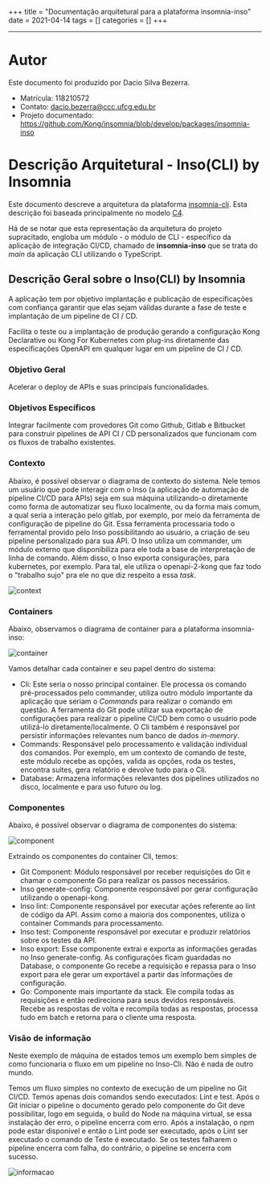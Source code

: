 +++
title = "Documentação arquitetural para a plataforma insomnia-inso"
date = 2021-04-14
tags = []
categories = []
+++

***

# Autor

Este documento foi produzido por Dacio Silva Bezerra.

- Matrícula: 118210572
- Contato: dacio.bezerra@ccc.ufcg.edu.br
- Projeto documentado: https://github.com/Kong/insomnia/blob/develop/packages/insomnia-inso

# Descrição Arquitetural - Inso(CLI) by Insomnia

Este documento descreve a arquitetura da plataforma [insomnia-cli](https://insomnia.rest/). Esta descrição foi baseada principalmente no modelo [C4](https://c4model.com/).

Há de se notar que esta representação da arquitetura do projeto supracitado, engloba um módulo - o módulo de CLI - específico da aplicação de integração CI/CD, chamado de **insomnia-inso** que se trata do *main* da aplicação CLI utilizando o TypeScript. 

## Descrição Geral sobre o Inso(CLI) by Insomnia

A aplicação tem por objetivo implantação e publicação de especificações com confiança garantir que elas sejam válidas durante a fase de teste e implantação de um pipeline de CI / CD. 

Facilita o teste ou a implantação de produção gerando a configuração Kong Declarative ou Kong For Kubernetes com plug-ins diretamente das especificações OpenAPI em qualquer lugar em um pipeline de CI / CD.

### Objetivo Geral

Acelerar o deploy de APIs e suas principais funcionalidades.

### Objetivos Específicos

Integrar facilmente com provedores Git como Github, Gitlab e Bitbucket para construir pipelines de API CI / CD personalizados que funcionam com os fluxos de trabalho existentes.

### Contexto

Abaixo, é possível observar o diagrama de contexto do sistema. Nele temos um usuário que pode interagir com o Inso (a aplicação de automação de pipeline CI/CD para APIs) seja em sua máquina utilizando-o diretamente como forma de automatizar seu fluxo localmente, ou da forma mais comum, a qual seria a interação pelo gitlab, por exemplo, por meio da ferramenta de configuração de pipeline do Git. Essa ferramenta processaria todo o ferramental provido pelo Inso possibilitando ao usuário, a criação de seu pipeline personalizado para sua API. O Inso utiliza um commander, um módulo externo que disponibiliza para ele toda a base de interpretação de linha de comando. Além disso, o Inso exporta consigurações, para kubernetes, por exemplo. Para tal, ele utiliza o openapi-2-kong que faz todo o "trabalho sujo" pra ele no que diz respeito a essa *task*.

![context](context.png)

### Containers

Abaixo, observamos o diagrama de container para a plataforma insomnia-inso:

![container](container.png)

Vamos detalhar cada container e seu papel dentro do sistema:

* Cli: Este seria o nosso principal container. Ele processa os comando pré-processados pelo commander, utiliza outro módulo importante da aplicação que seriam o *Commands* para realizar o comando em questão. A ferramenta do Git pode utilizar sua exportação de configurações para realizar o pipeline CI/CD bem como o usuário pode utilizá-lo diretamente/localmente. O Cli também é responsável por persistir informações relevantes num banco de dados *in-memory*.
* Commands: Responsável pelo processamento e validação individual dos comandos. Por exemplo, em um contexto de comando de teste, este módulo recebe as opções, valida as opções, roda os testes, encontra suites, gera relatório e devolve tudo para o Cli.
* Database: Armazena informações relevantes dos pipelines utilizados no disco, localmente e para uso futuro ou log.

### Componentes

Abaixo, é possível observar o diagrama de componentes do sistema:

![component](component.png)

Extraindo os componentes do container Cli, temos:

* Git Component: Módulo responsável por receber requisições do Git e chamar o componente Go para realizar os passos necessários.
* Inso generate-config: Componente responsável por gerar configuração utilizando o openapi-kong.
* Inso lint: Componente responsável por executar ações referente ao lint de código da API. Assim como a maioria dos componentes, utiliza o container Commands para processamento.
* Inso test: Componente responsável por executar e produzir relatórios sobre os testes da API.
* Inso export: Esse componente extrai e exporta as informações geradas no Inso generate-config. As configurações ficam guardadas no Database, o componente Go recebe a requisição e repassa para o Inso export para ele gerar um exportável a partir das informações de configuração.
* Go: Componente mais importante da stack. Ele compila todas as requisições e então redireciona para seus devidos responsáveis. Recebe as respostas de volta e recompila todas as respostas, processa tudo em batch e retorna para o cliente uma resposta.

### Visão de informação

Neste exemplo de máquina de estados temos um exemplo bem simples de como funcionaria o fluxo em um pipeline no Inso-Cli. Não é nada de outro mundo.

Temos um fluxo simples no contexto de execução de um pipeline no Git CI/CD. Temos apenas dois comandos sendo executados: Lint e test. Após o Git iniciar o pipeline o documento gerado pelo componente do Git deve possibilitar, logo em seguida, o build do Node na máquina virtual, se essa instalação der erro, o pipeline encerra com erro. Após a instalação, o npm pode estar disponível e então o Lint pode ser executado, após o Lint ser executado o comando de Teste é executado. Se os testes falharem o pipeline encerra com falha, do contrário, o pipeline se encerra com sucesso.

![informacao](informacao.png)